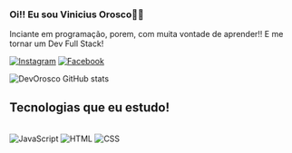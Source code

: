 ### Oi!! Eu sou Vinicius Orosco👋😃

Inciante em programação, porem, com muita vontade de aprender!! E me tornar um Dev Full Stack!

[![Instagram](https://img.shields.io/badge/Instagram-E4405F?style=for-the-badge&logo=instagram&logoColor=white)](https://www.instagram.com/vini_orosco/)
[![Facebook](https://img.shields.io/badge/Facebook-1877F2?style=for-the-badge&logo=facebook&logoColor=white)](https://www.facebook.com/vinicius.orosco.90)

![DevOrosco GitHub stats](https://github-readme-stats.vercel.app/api?username=DevOrosco&show_icons=true&theme=dark)

## Tecnologias que eu estudo!
<div style="display: inline_block"><br/>
  <img align="conter" alt="JavaScript" src="https://img.shields.io/badge/JavaScript-323330?style=for-the-badge&logo=javascript&logoColor=F7DF1E" />
 <img align="conter" alt="HTML" src="https://img.shields.io/badge/HTML-239120?style=for-the-badge&logo=html5&logoColor=white" />  
<img align="conter" alt="CSS" src="https://img.shields.io/badge/CSS-239120?&style=for-the-badge&logo=css3&logoColor=white" />
</div>
